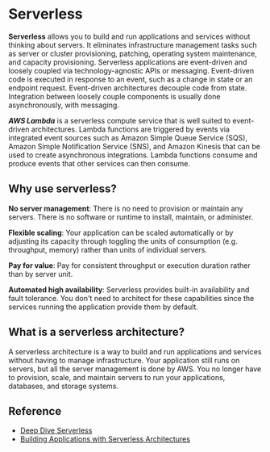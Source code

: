 # Serverless
**Serverless** allows you to build and run applications and services without thinking about servers. It eliminates infrastructure management tasks such as server or cluster provisioning, patching, operating system maintenance, and capacity provisioning. Serverless applications are event-driven and loosely coupled via technology-agnostic APIs or messaging. Event-driven code is executed in response to an event, such as a change in state or an endpoint request. Event-driven architectures decouple code from state. Integration between loosely couple components is usually done asynchronously, with messaging.

***AWS Lambda*** is a serverless compute service that is well suited to event-driven architectures. Lambda functions are triggered by events via integrated event sources such as Amazon Simple Queue Service (SQS), Amazon Simple Notification Service (SNS), and Amazon Kinesis that can be used to create asynchronous integrations. Lambda functions consume and produce events that other services can then consume.

## Why use serverless?
**No server management**: There is no need to provision or maintain any servers. There is no software or runtime to install, maintain, or administer.

**Flexible scaling**: Your application can be scaled automatically or by adjusting its capacity through toggling the units of consumption (e.g. throughput, memory) rather than units of individual servers.

**Pay for value**: Pay for consistent throughput or execution duration rather than by server unit.

**Automated high availability**: Serverless provides built-in availability and fault tolerance. You don't need to architect for these capabilities since the services running the application provide them by default.

## What is a serverless architecture?
A serverless architecture is a way to build and run applications and services without having to manage infrastructure. Your application still runs on servers, but all the server management is done by AWS. You no longer have to provision, scale, and maintain servers to run your applications, databases, and storage systems.

## Reference
* [Deep Dive Serverless](https://aws.amazon.com/getting-started/deep-dive-serverless/)
* [Building Applications with Serverless Architectures](https://aws.amazon.com/lambda/serverless-architectures-learn-more/)